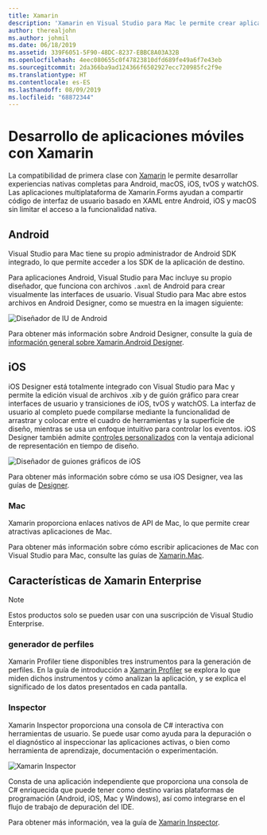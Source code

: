 ```yaml
---
title: Xamarin
description: 'Xamarin en Visual Studio para Mac le permite crear aplicaciones multiplataforma destinadas a iOS, Mac, Android, tvOS y watchOS. '
author: therealjohn
ms.author: johmil
ms.date: 06/18/2019
ms.assetid: 339F6051-5F90-48DC-8237-EBBC8A03A32B
ms.openlocfilehash: 4eec080655c0f47823810dfd689fe49a6f7e43eb
ms.sourcegitcommit: 2da366ba9ad124366f6502927ecc720985fc2f9e
ms.translationtype: HT
ms.contentlocale: es-ES
ms.lasthandoff: 08/09/2019
ms.locfileid: "68872344"
---
```

# <a name="xamarin-mobile-app-development"></a>Desarrollo de aplicaciones móviles con Xamarin

La compatibilidad de primera clase con [Xamarin](/xamarin) le permite desarrollar experiencias nativas completas para Android, macOS, iOS, tvOS y watchOS. Las aplicaciones multiplataforma de Xamarin.Forms ayudan a compartir código de interfaz de usuario basado en XAML entre Android, iOS y macOS sin limitar el acceso a la funcionalidad nativa.

## <a name="android"></a>Android

Visual Studio para Mac tiene su propio administrador de Android SDK integrado, lo que permite acceder a los SDK de la aplicación de destino.

Para aplicaciones Android, Visual Studio para Mac incluye su propio diseñador, que funciona con archivos `.axml` de Android para crear visualmente las interfaces de usuario. Visual Studio para Mac abre estos archivos en Android Designer, como se muestra en la imagen siguiente:

![Diseñador de IU de Android](media/intro-image31.png)

Para obtener más información sobre Android Designer, consulte la guía de [información general sobre Xamarin.Android Designer](/xamarin/android/user-interface/android-designer/index).

## <a name="ios"></a>iOS

iOS Designer está totalmente integrado con Visual Studio para Mac y permite la edición visual de archivos .xib y de guión gráfico para crear interfaces de usuario y transiciones de iOS, tvOS y watchOS. La interfaz de usuario al completo puede compilarse mediante la funcionalidad de arrastrar y colocar entre el cuadro de herramientas y la superficie de diseño, mientras se usa un enfoque intuitivo para controlar los eventos. iOS Designer también admite [controles personalizados](/xamarin/ios/user-interface/designer/ios-designable-controls-overview) con la ventaja adicional de representación en tiempo de diseño.

![Diseñador de guiones gráficos de iOS](media/intro-image30.png)

Para obtener más información sobre cómo se usa iOS Designer, vea las guías de [Designer](https://docs.microsoft.com/xamarin/ios/user-interface/designer/?tabs=macos).

### <a name="mac"></a>Mac

Xamarin proporciona enlaces nativos de API de Mac, lo que permite crear atractivas aplicaciones de Mac.

Para obtener más información sobre cómo escribir aplicaciones de Mac con Visual Studio para Mac, consulte las guías de [Xamarin.Mac](/xamarin/mac/get-started/index).

## <a name="xamarin-enterprise-features"></a>Características de Xamarin Enterprise

> [!Note]
> Estos productos solo se pueden usar con una suscripción de Visual Studio Enterprise.

### <a name="profiler"></a>generador de perfiles

Xamarin Profiler tiene disponibles tres instrumentos para la generación de perfiles. En la guía de introducción a [Xamarin Profiler](/xamarin/tools/profiler/index?tabs=macos) se explora lo que miden dichos instrumentos y cómo analizan la aplicación, y se explica el significado de los datos presentados en cada pantalla.

### <a name="inspector"></a>Inspector

Xamarin Inspector proporciona una consola de C# interactiva con herramientas de usuario. Se puede usar como ayuda para la depuración o el diagnóstico al inspeccionar las aplicaciones activas, o bien como herramienta de aprendizaje, documentación o experimentación.

![Xamarin Inspector](media/intro-inspector.png)

Consta de una aplicación independiente que proporciona una consola de C# enriquecida que puede tener como destino varias plataformas de programación (Android, iOS, Mac y Windows), así como integrarse en el flujo de trabajo de depuración del IDE.

Para obtener más información, vea la guía de [Xamarin Inspector](/xamarin/tools/inspector/).